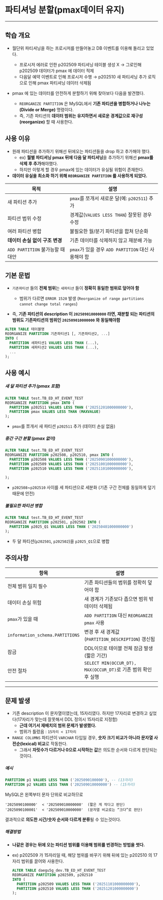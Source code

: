 # 파티셔닝 분할(pmax데이터 유지)

---

>

## 학습 개요

- 월단위 파티셔닝을 하는 프로시저를 만들어놓고 DB 이벤트를 이용해 돌리고 있었다. 
  - 프로시저 에러로 인한 p202509 파티셔닝 테이블 생성 X → 그로인해 p202509 데이터가 pmax 에 데이터 적제
  - 다음달 예약 이벤트로 인해 프로시저 수행 → p202510 새 파티셔닝 추가 로직으로 인해 pmax 파티셔닝 데이터 삭제됨

- pmax 에 있는 데이터를 안전하게 분할하기 위해 찾아보다 다음을 발견했다. 
  - `REORGANIZE PARTITION` 은  MySQL에서 **기존 파티션을 병합하거나 나누는(Divide or Merge)** 명령이다.  
  - 즉, 기존 파티션의 **데이터 범위는 유지하면서**  **새로운 경계값으로 재구성(reorganize)** 할 때 사용한다.


## 사용 이유

- 원래 파티션을 추가하기 위해선 뒤에오는 파티션들을 drop 하고 추가해야 했다. 
  - ex) **월별 파티셔닝 pmax 뒤에 다음 달 파티셔닝**을 추가하기 위해선 **pmax를 삭제 후 추가**해야했다. 
  - 하지만 이렇게 할 경우 pmax에 있는 데이터가 유실될 위험이 존재한다. 
- **데이터 유실을 최소화 하기 위해 `REORGANIZE PARTITION` 를 사용하게 되었다.** 

| 목적                             | 설명                                                |
| -------------------------------- | --------------------------------------------------- |
| 새 파티션 추가                   | `pmax`를 쪼개서 새로운 달(예: `p202511`) 추가       |
| 파티션 범위 수정                 | 경계값(`VALUES LESS THAN`) 잘못된 경우 수정         |
| 여러 파티션 병합                 | 불필요한 월/분기 파티션을 합쳐 단순화               |
| **데이터 손실 없이 구조 변경**   | 기존 데이터를 삭제하지 않고 재분배 가능             |
| `ADD PARTITION` 불가능할 때 대안 | `pmax`가 있을 경우 `ADD PARTITION` 대신 사용해야 함 |

## 기본 문법

- `기존파티션` 들의 **전체 범위**는 `새파티션` 들이 **정확히 동일한 범위로 덮어야 함**
  - 범위가 다르면 `ERROR 1520` 발생 (`Reorganize of range partitions cannot change total ranges`)

- 즉, **기존 파티션의 description 이 `202509010000000` 라면, 재분할 되는 파티션의 범위도 기존파티션의 범위인 `202509010000000` 와 동일해야함**

```sql
ALTER TABLE 테이블명
REORGANIZE PARTITION 기존파티션1 [, 기존파티션2, ...]
INTO (
  PARTITION 새파티션1 VALUES LESS THAN (...),
  PARTITION 새파티션2 VALUES LESS THAN (...),
  ...
);
```

## 사용 예시

##### 새 달 파티션 추가 (pmax 포함)

```sql
ALTER TABLE test.TB_ED_HT_EVENT_TEST
REORGANIZE PARTITION pmax INTO (
  PARTITION p202511 VALUES LESS THAN ('20251201000000000'),
  PARTITION pmax VALUES LESS THAN (MAXVALUE)
);
```

- `pmax`를 쪼개서 새 파티션 `p202511` 추가
   (데이터 손실 없음)

##### 중간 구간 분할 (pmax 없이)

```sql
ALTER TABLE test.TB_ED_HT_EVENT_TEST
REORGANIZE PARTITION p202508, p202510, pmax INTO (
  PARTITION p202508 VALUES LESS THAN ('20250901000000000'),
  PARTITION p202509 VALUES LESS THAN ('20251001000000000'),
  PARTITION p202510 VALUES LESS THAN ('20251101000000000'),
    
);
```

- `p202508`~`p202510` 사이를 세 파티션으로 세분화
   (기존 구간 전체를 동일하게 덮기 때문에 안전)

##### 불필요한 파티션 병합

```sql
ALTER TABLE test.TB_ED_HT_EVENT_TEST
REORGANIZE PARTITION p202501, p202502 INTO (
  PARTITION p2025_Q1 VALUES LESS THAN ('20250401000000000')
);
```

- 두 달 파티션(`p202501`, `p202502`)을 `p2025_Q1`으로 병합

## 주의사항

| 항목                            | 설명                                                         |
| ------------------------------- | ------------------------------------------------------------ |
| 전체 범위 일치 필수             | 기존 파티션들의 범위를 정확히 덮어야 함                      |
| 데이터 손실 위험                | 새 경계가 기존보다 좁으면 범위 밖 데이터 삭제됨              |
| `pmax`가 있을 때                | `ADD PARTITION` 대신 `REORGANIZE pmax` 사용                  |
| `information_schema.PARTITIONS` | 변경 후 새 경계값(`PARTITION_DESCRIPTION`) 갱신됨            |
| 잠금                            | DDL이므로 테이블 전체 잠금 발생 (짧은 기간)                  |
| 안전 절차                       | `SELECT MIN(OCCUR_DT), MAX(OCCUR_DT)`로 기존 범위 확인 후 실행 |



---

## 문제 발생 

- 기존 description 이 문자열이였는데, 15자리였다. 하지만 17자리로 변경하고 싶었다(17자리가 맞는데 잘못해서 DDL 정의시 15자리로 지정함)
  - **근데 여기서 재배치의 범위 문제가 발생했다.** 
  - 범위가 틀렸음 : `15자리 < 17자리`
- `RANGE COLUMNS` 파티션이 `VARCHAR` 타입일 경우, **숫자 크기 비교가 아니라 문자열 사전순(lexical) 비교**로 작동한다. 
  - 그래서 **자릿수가 다르거나 0으로 시작하는 값**은 의도한 순서와 다르게 판단되는것이다. 

#####  예시

```sql
PARTITION p1 VALUES LESS THAN ('2025090100000'), -- (13자리)
PARTITION p2 VALUES LESS THAN ('202509010000000') -- (15자리)
```

MySQL은 왼쪽부터 문자 단위로 비교하므로

```
'2025090100000'  < '202509010000000'  (짧은 게 작다고 판단)
'2025090100001'  < '202509010000000'  (문자열 비교로는 “크다”로 판단)
```

결과적으로 **의도한 시간/숫자 순서와 다르게 분류**될 수 있는것이다. 

##### 해결방법

- **나같은 경우는 뒤에 오는 파티션 범위를 이용해 범위를 번경하는 방법을 썻다.** 

- ex) p202509 가 15자리일 때, 해당 범위를 바꾸기 위해 뒤에 있는 p202510 의 17 자리 범위를 끌어와 사용한다. 

  ```sql
  ALTER TABLE daegu5g_dev.TB_ED_HT_EVENT_TEST
  REORGANIZE PARTITION p202509, p202510
  INTO (
    PARTITION p202509 VALUES LESS THAN ('20251101000000000'),
    PARTITION p202510 VALUES LESS THAN ('20251201000000000')
  );
  ```